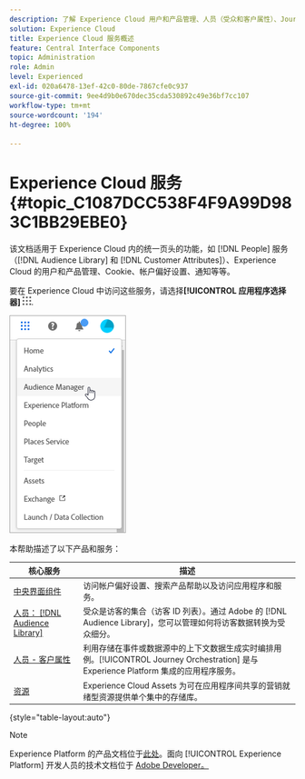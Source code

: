 ```yaml
---
description: 了解 Experience Cloud 用户和产品管理、人员（受众和客户属性）、Journey Orchestration、选件、位置、Experience Platform 和 Mobile Services。
solution: Experience Cloud
title: Experience Cloud 服务概述
feature: Central Interface Components
topic: Administration
role: Admin
level: Experienced
exl-id: 020a6478-13ef-42c0-80de-7867cfe0c937
source-git-commit: 9ee4d9b0e670dec35cda530892c49e36bf7cc107
workflow-type: tm+mt
source-wordcount: '194'
ht-degree: 100%

---
```


# Experience Cloud 服务 {#topic_C1087DCC538F4F9A99D983C1BB29EBE0}

该文档适用于 Experience Cloud 内的统一页头的功能，如 [!DNL People] 服务（[!DNL Audience Library] 和 [!DNL Customer Attributes]）、Experience Cloud 的用户和产品管理、Cookie、帐户偏好设置、通知等等。

要在 Experience Cloud 中访问这些服务，请选择&#x200B;**[!UICONTROL 应用程序选择器]**
![服务选择器](../assets/menu-icon.png).

![Experience Cloud 服务](../assets/platform-core-services.png)

本帮助描述了以下产品和服务：

| 核心服务 | 描述 |
|--- |--- |
| [中央界面组件](../experience-cloud.md) | 访问帐户偏好设置、搜索产品帮助以及访问应用程序和服务。 |
| [人员： [!DNL Audience Library]](audiences/overview.md) | 受众是访客的集合（访客 ID 列表）。通过 Adobe 的 [!DNL Audience Library]，您可以管理如何将访客数据转换为受众细分。  |
| [人员 - 客户属性](customer-attributes/attributes.md) | 利用存储在事件或数据源中的上下文数据生成实时编排用例。[!UICONTROL Journey Orchestration] 是与 Experience Platform 集成的应用程序服务。 |
| [资源](assets/experience-cloud-assets.md) | Experience Cloud Assets 为可在应用程序间共享的营销就绪型资源提供单个集中的存储库。 |

{style="table-layout:auto"}

>[!NOTE]
>
>Experience Platform 的产品文档位于[此处](https://experienceleague.adobe.com/docs/experience-platform/landing/home.html?lang=zh-Hans)。面向 [!UICONTROL Experience Platform] 开发人员的技术文档位于 [Adobe Developer。](https://developer.adobe.com/apis)
